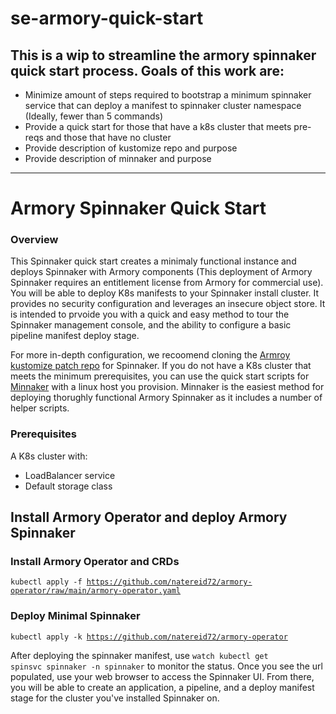 # se-armory-quick-start

## This is a wip to streamline the armory spinnaker quick start process. Goals of this work are:
* Minimize amount of steps required to bootstrap a minimum spinnaker service that can deploy a manifest to spinnaker cluster namespace (Ideally, fewer than 5 commands)
* Provide a quick start for those that have a k8s cluster that meets pre-reqs and those that have no cluster
* Provide description of kustomize repo and purpose
* Provide description of minnaker and purpose

------------------
# Armory Spinnaker Quick Start

### Overview

This Spinnaker quick start creates a minimaly functional instance and deploys Spinnaker with Armory components (This deployment of Armory Spinnaker requires an entitlement license from Armory for commercial use). You will be able to deploy K8s manifests to your Spinnaker install cluster. It provides no security configuration and leverages an insecure object store. It is intended to prvoide you with a quick and easy method to tour the Spinnaker management console, and the ability to configure a basic pipeline manifest deploy stage.

For more in-depth configuration, we recoomend cloning the [Armroy kustomize patch repo](https://github.com/armory/spinnaker-kustomize-patches) for Spinnaker. If you do not have a K8s cluster that meets the minimum prerequisites, you can use the quick start scripts for [Minnaker](https://github.com/armory/minnaker) with a linux host you provision. Minnaker is the easiest method for deploying thorughly functional Armory Spinnaker as it includes a number of helper scripts.

### Prerequisites

A K8s cluster with:
* LoadBalancer service
* Default storage class

## Install Armory Operator and deploy Armory Spinnaker

### Install Armory Operator and CRDs

<code>kubectl apply -f https://github.com/natereid72/armory-operator/raw/main/armory-operator.yaml</code>

### Deploy Minimal Spinnaker

<code>kubectl apply -k https://github.com/natereid72/armory-operator</code>

After deploying the spinnaker manifest, use <code>watch kubectl get spinsvc spinnaker -n spinnaker</code> to monitor the status. Once you see the url populated, use your web browser to access the Spinnaker UI. From there, you will be able to create an application, a pipeline, and a deploy manifest stage for the cluster you've installed Spinnaker on.
